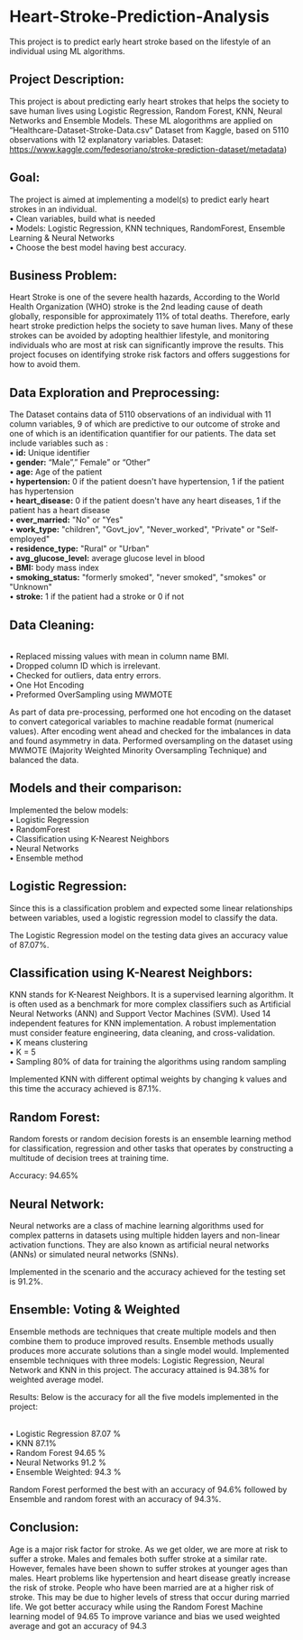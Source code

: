 # Heart-Stroke-Prediction-Analysis
This project is to predict early heart stroke based on the lifestyle of an individual using ML algorithms.

## Project Description:
This project is about predicting early heart strokes that helps the society to save human lives using Logistic Regression, Random Forest, KNN, Neural Networks and Ensemble Models. These ML alogorithms are applied on “Healthcare-Dataset-Stroke-Data.csv” Dataset from Kaggle, based on 5110 observations with 12 explanatory variables.
Dataset: https://www.kaggle.com/fedesoriano/stroke-prediction-dataset/metadata)

## Goal: 
The project is aimed at implementing a model(s) to predict early heart strokes in an individual.
<br />•	Clean variables, build what is needed
<br />•	Models: Logistic Regression, KNN techniques, RandomForest, Ensemble Learning & Neural Networks
<br />•	Choose the best model having best accuracy.

## Business Problem:
Heart Stroke is one of the severe health hazards, According to the World Health Organization (WHO) stroke is the 2nd leading cause of death globally, responsible for approximately 11% of total deaths. Therefore, early heart stroke prediction helps the society to save human lives. Many of these strokes can be avoided by adopting healthier lifestyle, and monitoring individuals who are most at risk can significantly improve the results.  This project focuses on identifying stroke risk factors and offers suggestions for how to avoid them.

## Data Exploration and Preprocessing:
The Dataset contains data of 5110 observations of an individual with 11 column variables, 9 of which are predictive to our outcome of stroke and one of which is an identification quantifier for our patients.
The data set include variables such as :
<br />• **id:**	Unique identifier
<br />• **gender:**	“Male”,” Female” or “Other”
<br />• **age:**	Age of the patient
<br />• **hypertension:**	0 if the patient doesn't have hypertension, 1 if the patient has hypertension
<br />• **heart_disease:**	0 if the patient doesn't have any heart diseases, 1 if the patient has a heart disease
<br />• **ever_married:**	"No" or "Yes"
<br />• **work_type:** "children", "Govt_jov", "Never_worked", "Private" or "Self-employed"
<br />• **residence_type:**	"Rural" or "Urban"
<br />• **avg_glucose_level:**	average glucose level in blood
<br />• **BMI:**	body mass index
<br />• **smoking_status:** 	"formerly smoked", "never smoked", "smokes" or "Unknown"
<br />• **stroke:**  1 if the patient had a stroke or 0 if not

## Data Cleaning:
<br />• Replaced missing values with mean in column name BMI.
<br />• Dropped column ID which is irrelevant.
<br />• Checked for outliers, data entry errors.
<br />• One Hot Encoding
<br />• Preformed OverSampling using MWMOTE

As part of data pre-processing, performed one hot encoding on the dataset to convert categorical variables to machine readable format (numerical values). After encoding went ahead and checked for the imbalances in data and found asymmetry in data. Performed oversampling on the dataset using MWMOTE (Majority Weighted Minority Oversampling Technique) and balanced the data.  

## Models and their comparison:
Implemented the below models:
<br />• Logistic Regression
<br />• RandomForest
<br />• Classification using K-Nearest Neighbors
<br />• Neural Networks
<br />• Ensemble method

## Logistic Regression:
Since this is a classification problem and expected some linear relationships between variables, used a logistic regression model to classify the data.

The Logistic Regression model on the testing data gives an accuracy value of 87.07%. 

## Classification using K-Nearest Neighbors:
KNN stands for K-Nearest Neighbors. It is a supervised learning algorithm. It is often used as a benchmark for more complex classifiers such as Artificial Neural Networks (ANN) and Support Vector Machines (SVM). Used 14 independent features for KNN implementation. A robust implementation must consider feature engineering, data cleaning, and cross-validation.
<br />• K means clustering
<br />• K = 5
<br />• Sampling 80% of data for training the algorithms using random sampling

Implemented KNN with different optimal weights by changing k values and this time the accuracy achieved is 87.1%.

## Random Forest:
Random forests or random decision forests is an ensemble learning method for classification, regression and other tasks that operates by constructing a multitude of decision trees at training time.

Accuracy: 94.65%

## Neural Network:
Neural networks are a class of machine learning algorithms used for complex patterns in datasets using multiple hidden layers and non-linear activation functions. They are also known as artificial neural networks (ANNs) or simulated neural networks (SNNs).

Implemented in the scenario and the accuracy achieved for the testing set is 91.2%.

## Ensemble: Voting & Weighted
Ensemble methods are techniques that create multiple models and then combine them to produce improved results. Ensemble methods usually produces more accurate solutions than a single model would. Implemented ensemble techniques with three models: Logistic Regression, Neural Network and KNN in this project.
The accuracy attained is 94.38% for weighted average model.


Results:
Below is the accuracy for all the five models implemented in the project:

<br />• Logistic Regression	87.07 %
<br />• KNN	87.1%
<br />• Random Forest	94.65 %
<br />• Neural Networks	91.2 %
<br />• Ensemble	Weighted: 94.3 %


Random Forest performed the best with an accuracy of 94.6% followed by Ensemble and random forest with an accuracy of 94.3%.

## Conclusion:
Age is a major risk factor for stroke. As we get older, we are more at risk to suffer a stroke. Males and females both suffer stroke at a similar rate. However, females have been shown to suffer strokes at younger ages than males. Heart problems like hypertension and heart disease greatly increase the risk of stroke. People who have been married are at a higher risk of stroke. This may be due to higher levels of stress that occur during married life. We got better accuracy while using the Random Forest Machine learning model of 94.65 To improve variance and bias we used weighted average and got an accuracy of 94.3


